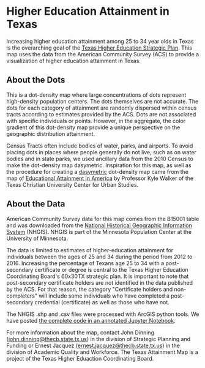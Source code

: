# Higher Education Attainment in Texas

Increasing higher education attainment among 25 to 34 year olds in Texas is the overarching goal of the [Texas Higher Education Strategic Plan](http://www.thecb.state.tx.us/reports/PDF/9306.PDF?CFID=60695804&CFTOKEN=82931909). This map uses the data from the American Community Survey (ACS) to provide a visualization of higher education attainment in Texas.

## About the Dots
This is a dot-density map where large concentrations of dots represent high-density population centers. The dots themselves are not accurate. The dots for each category of attainment are randomly dispersed within census tracts according to estimates provided by the ACS. Dots are not associated with specific individuals or points. However, in the aggregate, the color gradient of this dot-density map provide a unique perspective on the geographic distribution attainment.
 
Census Tracts often include bodies of water, parks, and airports. To avoid placing dots in places where people generally do not live, such as on water bodies and in state parks, we used ancillary data from the 2010 Census to make the dot-density map dasymetric. Inspiration for this map, as well as the procedure for creating a [dasymetric](https://www.e-education.psu.edu/geog486/node/1866) dot-density map came from the map of [Educational Attainment in America](http://personal.tcu.edu/kylewalker/maps/education/#12/37.7536/-122.4473) by Professor Kyle Walker of the Texas Christian University Center for Urban Studies.
 
## About the Data
American Community Survey data for this map comes from the B15001 table and was downloaded from the [National Historical Geographic Information System](https://www.nhgis.org/) (NHGIS). NHGIS is part of the Minnesota Population Center at the University of Minnesota.
 
The data is limited to estimates of higher-education attainment for individuals between the ages of 25 and 34 during the period from 2012 to 2016. Increasing the percentage of Texans age 25 to 34 with a post-secondary certificate or degree is central to the Texas Higher Education Coordinating Board's 60x30TX strategic plan. It is important to note that post-secondary certificate holders are not identified in the data published by the ACS. For that reason, the category "Certificate holders and non-completers" will include some individuals who have completed a post-secondary credential (certificate) as well as those who have not.
 
The NHGIS .shp and .csv files were processed with ArcGIS python tools. We have posted [the complete code in an annotated Jupyter Notebook](https://www1.thecb.state.tx.us/map/attainment/Resources/Texas_Attainment_Map_Jupyter_Notebook.html). 

For more information about the map, contact John Dinning (john.dinning@thecb.state.tx.us) in the division of Strategic Planning and Funding or Ernest Jacquez (ernest.jacquez@thecb.state.tx.us) in the division of Academic Quality and Workforce. The Texas Attainment Map is a project of the Texas Higher Eduaction Coordinating Board.